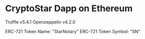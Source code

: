 # CryptoStar Dapp on Ethereum

Truffle v5.4.1
Openzeppelin v4.2.0

ERC-721 Token Name: "StarNotary"
ERC-721 Token Symbol: "SN"
